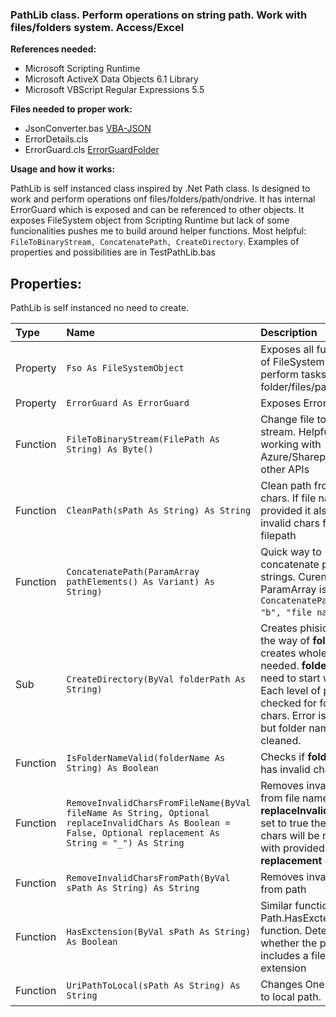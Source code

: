 ###  PathLib class. Perform operations on string path. Work with files/folders system. Access/Excel

**References needed:**
- Microsoft Scripting Runtime
- Microsoft ActiveX Data Objects 6.1 Library
- Microsoft VBScript Regular Expressions 5.5

**Files needed to proper work:**
- JsonConverter.bas [VBA-JSON](https://github.com/VBA-tools/VBA-JSON "VBA-JSON")
- ErrorDetails.cls
- ErrorGuard.cls [ErrorGuardFolder](https://github.com/JakubHuber/UltimateClasses/tree/main/ErrorGuard)

**Usage and how it works:**

PathLib is self instanced class inspired by .Net Path class. Is designed to work and perform operations onf files/folders/path/ondrive. It has internal ErrorGuard which is exposed and can be referenced to other objects. It exposes FileSystem object from Scripting Runtime but lack of some funcionalities pushes me to build around helper functions. Most helpful: `FileToBinaryStream, ConcatenatePath, CreateDirectory`.
Examples of properties and possibilities are in TestPathLib.bas

## **Properties:**
PathLib is self instanced no need to create.

|  Type |Name   |Description   |
| :------------ | :------------------------- | :---------------------------------- |
| Property  |` Fso As FileSystemObject ` | Exposes all funcionality of FileSystem object to perform tasks on folder/files/path  |
| Property  |`ErrorGuard As ErrorGuard`   | Exposes ErrorGuard  |
|Function   | `FileToBinaryStream(FilePath As String) As Byte()`  |  Change file to binary stream. Helpful when working with Azure/Sharepoint and other APIs |
|Function   | `CleanPath(sPath As String) As String`  | Clean path from invalid chars. If file name is provided it also removes invalid chars from filepath  |
|Function   |`ConcatenatePath(ParamArray pathElements() As Variant) As String)`   |  Quick way to concatenate path strings. Curently only ParamArray is supported `ConcatenatePath("c:\a", "b", "file name.txt")`.  |
|Sub   | `CreateDirectory(ByVal folderPath As String)`   | Creates phisical path all the way of **folderPath**. It creates whole path if needed. **folderPath** need to start with drive. Each level of path is checked for folder illegal chars. Error is thrown but folder name is not cleaned. |
|Function   | `IsFolderNameValid(folderName As String) As Boolean ` | Checks if **folderName** has invalid chars  |
| Function  | `RemoveInvalidCharsFromFileName(ByVal fileName As String, Optional replaceInvalidChars As Boolean = False, Optional replacement As String = "_") As String `  | Removes invalid chars from file name. If **replaceInvalidChars** is set to true then invalid chars will be replaced with provided or default **replacement** string |
| Function | `RemoveInvalidCharsFromPath(ByVal sPath As String) As String` | Removes invalid chars from path|
| Function | `HasExctension(ByVal sPath As String) As Boolean` | Similar function to .Net Path.HasExctension function. Determines whether the path includes a file name extension|
| Function | `UriPathToLocal(sPath As String) As String` | Changes OneDrive path to local path.|
